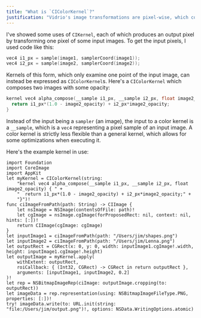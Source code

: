 ```yaml
---
title: "What is `CIColorKernel`?"
justification: "Vidrio's image transformations are pixel-wise, which color kernels are optimized for."
---
```


I've showed some uses of `CIKernel`, each of which produces an output pixel by transforming one pixel of some input images. To get the input pixels, I used code like this:

```c
vec4 i1_px = sample(image1, samplerCoord(image1));
vec4 i2_px = sample(image2, samplerCoord(image2));
```

Kernels of this form, which only examine one point of the input image, can instead be expressed as `CIColorKernel`s. Here's a `CIColorKernel` which composes two images with some opacity:

```c
kernel vec4 alpha_compose(__sample i1_px, __sample i2_px, float image2_opacity) {
  return i1_px*(1.0 - image2_opacity) + i2_px*image2_opacity;
}
```

Instead of the input being a `sampler` (an image), the input to a color kernel is a `__sample`, which is a `vec4` representing a pixel sample of an input image. A color kernel is strictly less flexible than a general kernel, which allows for some optimizations when executing it.

Here's the example kernel in use:

```
import Foundation
import CoreImage
import AppKit
let myKernel = CIColorKernel(string:
    "kernel vec4 alpha_compose(__sample i1_px, __sample i2_px, float image2_opacity) { " +
    "  return i1_px*(1.0 - image2_opacity) + i2_px*image2_opacity;" +
    "}")!
func ciImageFromPath(path: String) -> CIImage {
    let nsImage = NSImage(contentsOfFile: path)!
    let cgImage = nsImage.cgImage(forProposedRect: nil, context: nil, hints: [:])!
    return CIImage(cgImage: cgImage)
}
let inputImage1 = ciImageFromPath(path: "/Users/jim/shapes.png")
let inputImage2 = ciImageFromPath(path: "/Users/jim/Lenna.png")
let outputRect = CGRect(x: 0, y: 0, width: inputImage1.cgImage!.width, height: inputImage1.cgImage!.height)
let outputImage = myKernel.apply(
    withExtent: outputRect,
    roiCallback: { (Int32, CGRect) -> CGRect in return outputRect },
    arguments: [inputImage1, inputImage2, 0.2]
)!
let rep = NSBitmapImageRep(ciImage: outputImage.cropping(to: outputRect))
let imageData = rep.representation(using: NSBitmapImageFileType.PNG, properties: [:])!
try! imageData.write(to: URL.init(string: "file:/Users/jim/output.png")!, options: NSData.WritingOptions.atomic)
```

